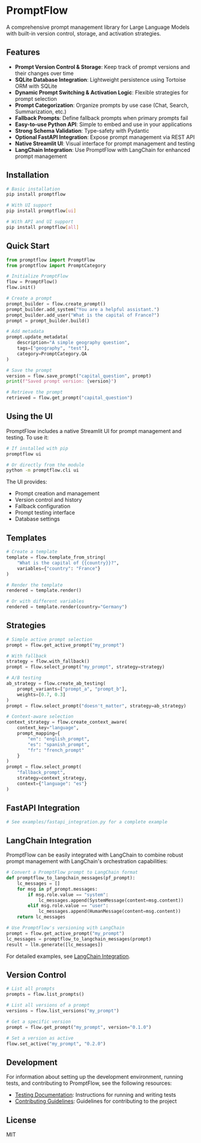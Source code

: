 # PromptFlow

A comprehensive prompt management library for Large Language Models with built-in version control, storage, and activation strategies.

## Features

- **Prompt Version Control & Storage**: Keep track of prompt versions and their changes over time
- **SQLite Database Integration**: Lightweight persistence using Tortoise ORM with SQLite
- **Dynamic Prompt Switching & Activation Logic**: Flexible strategies for prompt selection
- **Prompt Categorization**: Organize prompts by use case (Chat, Search, Summarization, etc.)
- **Fallback Prompts**: Define fallback prompts when primary prompts fail
- **Easy-to-use Python API**: Simple to embed and use in your applications
- **Strong Schema Validation**: Type-safety with Pydantic
- **Optional FastAPI Integration**: Expose prompt management via REST API
- **Native Streamlit UI**: Visual interface for prompt management and testing
- **LangChain Integration**: Use PromptFlow with LangChain for enhanced prompt management

## Installation

```bash
# Basic installation
pip install promptflow

# With UI support
pip install promptflow[ui]

# With API and UI support
pip install promptflow[all]
```

## Quick Start

```python
from promptflow import PromptFlow
from promptflow import PromptCategory

# Initialize PromptFlow
flow = PromptFlow()
flow.init()

# Create a prompt
prompt_builder = flow.create_prompt()
prompt_builder.add_system("You are a helpful assistant.")
prompt_builder.add_user("What is the capital of France?")
prompt = prompt_builder.build()

# Add metadata
prompt.update_metadata(
    description="A simple geography question",
    tags=["geography", "test"],
    category=PromptCategory.QA
)

# Save the prompt
version = flow.save_prompt("capital_question", prompt)
print(f"Saved prompt version: {version}")

# Retrieve the prompt
retrieved = flow.get_prompt("capital_question")
```

## Using the UI

PromptFlow includes a native Streamlit UI for prompt management and testing. To use it:

```bash
# If installed with pip
promptflow ui

# Or directly from the module
python -m promptflow.cli ui
```

The UI provides:
- Prompt creation and management
- Version control and history
- Fallback configuration
- Prompt testing interface
- Database settings

## Templates

```python
# Create a template
template = flow.template_from_string(
    "What is the capital of {{country}}?", 
    variables={"country": "France"}
)

# Render the template
rendered = template.render()

# Or with different variables
rendered = template.render(country="Germany")
```

## Strategies

```python
# Simple active prompt selection
prompt = flow.get_active_prompt("my_prompt")

# With fallback
strategy = flow.with_fallback()
prompt = flow.select_prompt("my_prompt", strategy=strategy)

# A/B testing
ab_strategy = flow.create_ab_testing(
    prompt_variants=["prompt_a", "prompt_b"],
    weights=[0.7, 0.3]
)
prompt = flow.select_prompt("doesn't_matter", strategy=ab_strategy)

# Context-aware selection
context_strategy = flow.create_context_aware(
    context_key="language",
    prompt_mapping={
        "en": "english_prompt",
        "es": "spanish_prompt",
        "fr": "french_prompt"
    }
)
prompt = flow.select_prompt(
    "fallback_prompt", 
    strategy=context_strategy,
    context={"language": "es"}
)
```

## FastAPI Integration

```python
# See examples/fastapi_integration.py for a complete example
```

## LangChain Integration

PromptFlow can be easily integrated with LangChain to combine robust prompt management with LangChain's orchestration capabilities:

```python
# Convert a PromptFlow prompt to LangChain format
def promptflow_to_langchain_messages(pf_prompt):
    lc_messages = []
    for msg in pf_prompt.messages:
        if msg.role.value == "system":
            lc_messages.append(SystemMessage(content=msg.content))
        elif msg.role.value == "user":
            lc_messages.append(HumanMessage(content=msg.content))
    return lc_messages

# Use PromptFlow's versioning with LangChain
prompt = flow.get_active_prompt("my_prompt")
lc_messages = promptflow_to_langchain_messages(prompt)
result = llm.generate([lc_messages])
```

For detailed examples, see [LangChain Integration](docs/langchain_integration.md).

## Version Control

```python
# List all prompts
prompts = flow.list_prompts()

# List all versions of a prompt
versions = flow.list_versions("my_prompt")

# Get a specific version
prompt = flow.get_prompt("my_prompt", version="0.1.0")

# Set a version as active
flow.set_active("my_prompt", "0.2.0")
```

## Development

For information about setting up the development environment, running tests, and contributing to PromptFlow, see the following resources:

- [Testing Documentation](docs/testing.md): Instructions for running and writing tests
- [Contributing Guidelines](CONTRIBUTING.md): Guidelines for contributing to the project

## License

MIT
